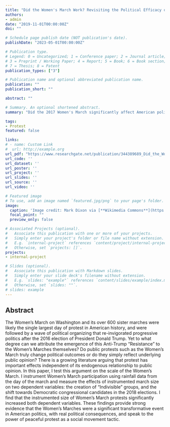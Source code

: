 ```yaml
---
title: "Did the Women's March Work? Revisiting the Political Efficacy of Protest"
authors:
- admin
date: "2019-11-01T00:00:00Z"
doi: ""

# Schedule page publish date (NOT publication's date).
publishDate: "2023-05-01T00:00:00Z"

# Publication type.
# Legend: 0 = Uncategorized; 1 = Conference paper; 2 = Journal article;
# 3 = Preprint / Working Paper; 4 = Report; 5 = Book; 6 = Book section;
# 7 = Thesis; 8 = Patent
publication_types: ["3"]

# Publication name and optional abbreviated publication name.
publication: ""
publication_short: ""

abstract: ""

# Summary. An optional shortened abstract.
summary: "Did the 2017 Women's March significantly affect American politics? I use an instrumental variables approach to show significant effects positive effects on levels of future activism and the 2018 Democratic vote share." 

tags:
- Protest
featured: false

links:
# - name: Custom Link
#  url: http://example.org
url_pdf: "https://www.researchgate.net/publication/344389689_Did_the_Women's_March_Work_Re-Evaluating_the_Political_Efficacy_of_Protest"
url_code: ''
url_dataset: ''
url_poster: ''
url_project: ''
url_slides: ''
url_source: ''
url_video: ''

# Featured image
# To use, add an image named `featured.jpg/png` to your page's folder. 
image:
  caption: 'Image credit: Mark Dixon via [**Wikimedia Commons**](https://commons.wikimedia.org/wiki/File:Trump-WomensMarch_2017-top-1510075_%2832409710246%29.jpg)'
  focal_point: ""
  preview_only: false

# Associated Projects (optional).
#   Associate this publication with one or more of your projects.
#   Simply enter your project's folder or file name without extension.
#   E.g. `internal-project` references `content/project/internal-project/index.md`.
#   Otherwise, set `projects: []`.
projects:
- internal-project

# Slides (optional).
#   Associate this publication with Markdown slides.
#   Simply enter your slide deck's filename without extension.
#   E.g. `slides: "example"` references `content/slides/example/index.md`.
#   Otherwise, set `slides: ""`.
# slides: example
---
```


## **Abstract**
The Women’s March on Washington and its over 600 sister marches were likely the single largest day of protest in American history, and were followed by a wave of political organizing that re-invigorated progressive politics after the 2016 election of President Donald Trump. Yet to what degree can we attribute the emergence of this Anti-Trump “Resistance” to the Women’s Marches themselves? Do public protests such as the Women’s March truly change political outcomes or do they simply reflect underlying public opinion? There is a growing literature arguing that protest has important effects independent of its endogenous relationship to public opinion. In this paper, I test this argument on the scale of the Women’s March. I instrument Women’s March participation using rainfall data from the day of the march and measure the effects of instrumented march size on two dependent variables: the creation of “Indivisible” groups, and the shift towards Democratic congressional candidates in the 2018 elections. I find that the instrumented size of Women’s March protests significantly increased both dependent variables. These findings provide strong evidence that the Women’s Marches were a significant transformative event in American politics, with real political consequences, and speak to the power of peaceful protest as a social movement tactic.
